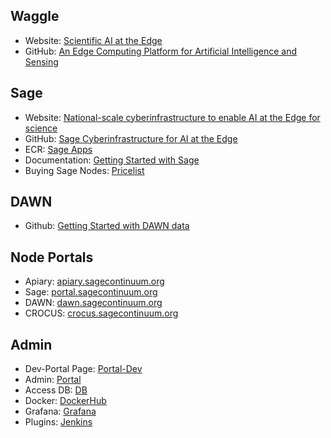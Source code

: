 ## Waggle
* Website: [Scientific AI at the Edge](http://www.wa8.gl)
* GitHub: [An Edge Computing Platform for Artificial Intelligence and Sensing](https://github.com/waggle-sensor)

## Sage
* Website: [National-scale cyberinfrastructure to enable AI at the Edge for science](https://sagecontinuum.org/)
* GitHub: [Sage Cyberinfrastructure for AI at the Edge](https://github.com/sagecontinuum)
* ECR: [Sage Apps](https://portal.sagecontinuum.org/apps/explore)
* Documentation: [Getting Started with Sage](https://sagecontinuum.org/docs/about/overview)
* Buying Sage Nodes: [Pricelist](https://github.com/sagecontinuum/sage/tree/master/platforms)

## DAWN
* Github: [Getting Started with DAWN data](https://github.com/waggle-sensor/pandawn)

## Node Portals 
* Apiary: [apiary.sagecontinuum.org](https://apiary.sagecontinuum.org/nodes)
* Sage: [portal.sagecontinuum.org](https://portal.sagecontinuum.org/nodes)
* DAWN: [dawn.sagecontinuum.org](https://dawn.sagecontinuum.org/nodes)
* CROCUS: [crocus.sagecontinuum.org](https://crocus.sagecontinuum.org/nodes)

## Admin 
* Dev-Portal Page: [Portal-Dev](https://portal-dev.sagecontinuum.org/nodes)
* Admin: [Portal](https://admin.sagecontinuum.org)
* Access DB: [DB](https://access.sagecontinuum.org/)
* Docker: [DockerHub](https://hub.docker.com/u/waggle)
* Grafana: [Grafana](https://grafana.sagecontinuum.org/login)
* Plugins: [Jenkins](https://jenkins.sagecontinuum.org/)
